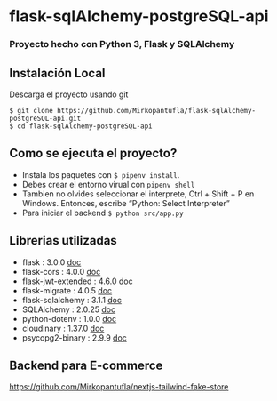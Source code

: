 # flask-sqlAlchemy-postgreSQL-api

### Proyecto hecho con Python 3, Flask y SQLAlchemy

## Instalación Local

Descarga el proyecto usando git
```
$ git clone https://github.com/Mirkopantufla/flask-sqlAlchemy-postgreSQL-api.git
$ cd flask-sqlAlchemy-postgreSQL-api
```


## Como se ejecuta el proyecto?

- Instala los paquetes con `$ pipenv install`.
- Debes crear el entorno virual con `pipenv shell`
- Tambien no olvides seleccionar el interprete, Ctrl + Shift + P en Windows. Entonces, escribe “Python: Select Interpreter”
- Para iniciar el backend `$ python src/app.py`


## Librerias utilizadas

- flask              : 3.0.0  [doc](https://flask.palletsprojects.com/en/3.0.x/)
- flask-cors         : 4.0.0  [doc](https://flask-cors.readthedocs.io/en/latest/)
- flask-jwt-extended : 4.6.0  [doc](https://flask-jwt-extended.readthedocs.io/en/stable/)
- flask-migrate      : 4.0.5  [doc](https://flask-migrate.readthedocs.io/en/latest/)
- flask-sqlalchemy   : 3.1.1  [doc](https://flask-sqlalchemy.palletsprojects.com/en/3.1.x/)
- SQLAlchemy         : 2.0.25 [doc](https://docs.sqlalchemy.org/en/20/)
- python-dotenv      : 1.0.0  [doc](https://pypi.org/project/python-dotenv/)
- cloudinary         : 1.37.0 [doc](https://cloudinary.com/documentation)
- psycopg2-binary    : 2.9.9  [doc](https://www.psycopg.org/docs/)


## Backend para E-commerce
https://github.com/Mirkopantufla/nextjs-tailwind-fake-store
